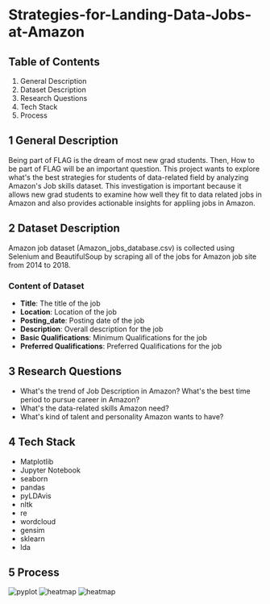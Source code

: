 # Strategies-for-Landing-Data-Jobs-at-Amazon
## Table of Contents
1. General Description
2. Dataset Description
3. Research Questions
4. Tech Stack
5. Process

## 1 General Description 
Being part of FLAG is the dream of most new grad students. Then, How to be part of FLAG will be an important question. This project wants to explore what's the best strategies for students of data-related field by analyzing Amazon's Job skills dataset. This investigation is important because it allows new grad students to examine how well they fit to data related jobs in Amazon and also provides actionable insights for appliing jobs in Amazon.

## 2 Dataset Description

Amazon job dataset (Amazon_jobs_database.csv) is collected using Selenium and BeautifulSoup by scraping all of the jobs for Amazon job site from 2014 to 2018.

### Content of Dataset
- <b>Title</b>: The title of the job
- <b>Location</b>: Location of the job
- <b>Posting_date</b>: Posting date of the job
- <b>Description</b>: Overall description for the job
- <b>Basic Qualifications</b>: Minimum Qualifications for the job
- <b>Preferred Qualifications</b>: Preferred Qualifications for the job

## 3 Research Questions
- What's the trend of Job Description in Amazon? What's the best time period to pursue career in Amazon?
- What's the data-related skills Amazon need?
- What's kind of talent and personality Amazon wants to have?

## 4 Tech Stack
- Matplotlib
- Jupyter Notebook
- seaborn
- pandas
- pyLDAvis
- nltk
- re
- wordcloud
- gensim
- sklearn
- lda

## 5 Process

![pyplot](newplot.png)
![heatmap](DV10.png)
![heatmap](DV6.png)
